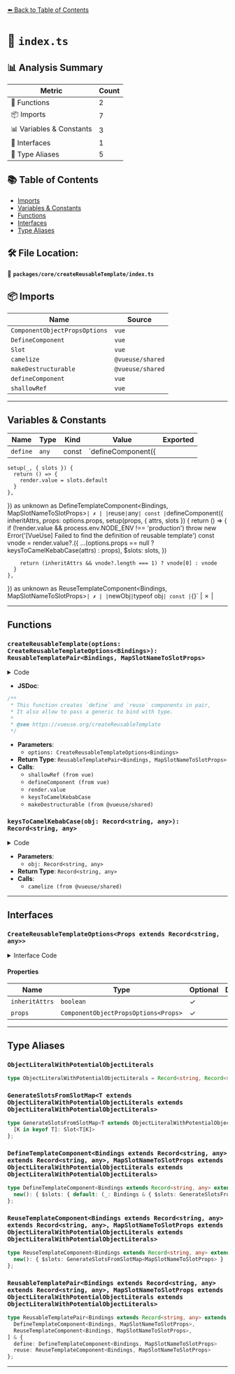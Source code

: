 [⬅️ Back to Table of Contents](../../../index.md)

# 📄 `index.ts`

## 📊 Analysis Summary

| Metric | Count |
|--------|-------|
| 🔧 Functions | 2 |
| 📦 Imports | 7 |
| 📊 Variables & Constants | 3 |
| 📐 Interfaces | 1 |
| 📑 Type Aliases | 5 |

## 📚 Table of Contents

- [Imports](#imports)
- [Variables & Constants](#variables-constants)
- [Functions](#functions)
- [Interfaces](#interfaces)
- [Type Aliases](#type-aliases)

## 🛠️ File Location:
📂 **`packages/core/createReusableTemplate/index.ts`**

## 📦 Imports

| Name | Source |
|------|--------|
| `ComponentObjectPropsOptions` | `vue` |
| `DefineComponent` | `vue` |
| `Slot` | `vue` |
| `camelize` | `@vueuse/shared` |
| `makeDestructurable` | `@vueuse/shared` |
| `defineComponent` | `vue` |
| `shallowRef` | `vue` |


---

## Variables & Constants

| Name | Type | Kind | Value | Exported |
|------|------|------|-------|----------|
| `define` | `any` | const | `defineComponent({
    setup(_, { slots }) {
      return () => {
        render.value = slots.default
      }
    },
  }) as unknown as DefineTemplateComponent<Bindings, MapSlotNameToSlotProps>` | ✗ |
| `reuse` | `any` | const | `defineComponent({
    inheritAttrs,
    props: options.props,
    setup(props, { attrs, slots }) {
      return () => {
        if (!render.value && process.env.NODE_ENV !== 'production')
          throw new Error('[VueUse] Failed to find the definition of reusable template')
        const vnode = render.value?.({
          ...(options.props == null
            ? keysToCamelKebabCase(attrs)
            : props),
          $slots: slots,
        })

        return (inheritAttrs && vnode?.length === 1) ? vnode[0] : vnode
      }
    },
  }) as unknown as ReuseTemplateComponent<Bindings, MapSlotNameToSlotProps>` | ✗ |
| `newObj` | `typeof obj` | const | `{}` | ✗ |


---

## Functions

### `createReusableTemplate(options: CreateReusableTemplateOptions<Bindings>): ReusableTemplatePair<Bindings, MapSlotNameToSlotProps>`

<details><summary>Code</summary>

```ts
export function createReusableTemplate<
  Bindings extends Record<string, any>,
  MapSlotNameToSlotProps extends ObjectLiteralWithPotentialObjectLiterals = Record<'default', undefined>,
>(
  options: CreateReusableTemplateOptions<Bindings> = {},
): ReusableTemplatePair<Bindings, MapSlotNameToSlotProps> {
  const {
    inheritAttrs = true,
  } = options

  const render = shallowRef<Slot | undefined>()

  const define = defineComponent({
    setup(_, { slots }) {
      return () => {
        render.value = slots.default
      }
    },
  }) as unknown as DefineTemplateComponent<Bindings, MapSlotNameToSlotProps>

  const reuse = defineComponent({
    inheritAttrs,
    props: options.props,
    setup(props, { attrs, slots }) {
      return () => {
        if (!render.value && process.env.NODE_ENV !== 'production')
          throw new Error('[VueUse] Failed to find the definition of reusable template')
        const vnode = render.value?.({
          ...(options.props == null
            ? keysToCamelKebabCase(attrs)
            : props),
          $slots: slots,
        })

        return (inheritAttrs && vnode?.length === 1) ? vnode[0] : vnode
      }
    },
  }) as unknown as ReuseTemplateComponent<Bindings, MapSlotNameToSlotProps>

  return makeDestructurable(
    { define, reuse },
    [define, reuse],
  ) as any
}
```
</details>

- **JSDoc**:
```ts
/**
 * This function creates `define` and `reuse` components in pair,
 * It also allow to pass a generic to bind with type.
 *
 * @see https://vueuse.org/createReusableTemplate
 */
```

- **Parameters**:
  - `options: CreateReusableTemplateOptions<Bindings>`
- **Return Type**: `ReusableTemplatePair<Bindings, MapSlotNameToSlotProps>`
- **Calls**:
  - `shallowRef (from vue)`
  - `defineComponent (from vue)`
  - `render.value`
  - `keysToCamelKebabCase`
  - `makeDestructurable (from @vueuse/shared)`
### `keysToCamelKebabCase(obj: Record<string, any>): Record<string, any>`

<details><summary>Code</summary>

```ts
function keysToCamelKebabCase(obj: Record<string, any>) {
  const newObj: typeof obj = {}
  for (const key in obj)
    newObj[camelize(key)] = obj[key]
  return newObj
}
```
</details>

- **Parameters**:
  - `obj: Record<string, any>`
- **Return Type**: `Record<string, any>`
- **Calls**:
  - `camelize (from @vueuse/shared)`

---

## Interfaces

### `CreateReusableTemplateOptions<Props extends Record<string, any>>`

<details><summary>Interface Code</summary>

```ts
export interface CreateReusableTemplateOptions<Props extends Record<string, any>> {
  /**
   * Inherit attrs from reuse component.
   *
   * @default true
   */
  inheritAttrs?: boolean
  /**
   * Props definition for reuse component.
   */
  props?: ComponentObjectPropsOptions<Props>
}
```
</details>

#### Properties

| Name | Type | Optional | Description |
|------|------|----------|-------------|
| `inheritAttrs` | `boolean` | ✓ |  |
| `props` | `ComponentObjectPropsOptions<Props>` | ✓ |  |


---

## Type Aliases

### `ObjectLiteralWithPotentialObjectLiterals`

```ts
type ObjectLiteralWithPotentialObjectLiterals = Record<string, Record<string, any> | undefined>;
```

### `GenerateSlotsFromSlotMap<T extends ObjectLiteralWithPotentialObjectLiterals extends ObjectLiteralWithPotentialObjectLiterals>`

```ts
type GenerateSlotsFromSlotMap<T extends ObjectLiteralWithPotentialObjectLiterals extends ObjectLiteralWithPotentialObjectLiterals> = {
  [K in keyof T]: Slot<T[K]>
};
```

### `DefineTemplateComponent<Bindings extends Record<string, any> extends Record<string, any>, MapSlotNameToSlotProps extends ObjectLiteralWithPotentialObjectLiterals extends ObjectLiteralWithPotentialObjectLiterals>`

```ts
type DefineTemplateComponent<Bindings extends Record<string, any> extends Record<string, any>, MapSlotNameToSlotProps extends ObjectLiteralWithPotentialObjectLiterals extends ObjectLiteralWithPotentialObjectLiterals> = DefineComponent & {
  new(): { $slots: { default: (_: Bindings & { $slots: GenerateSlotsFromSlotMap<MapSlotNameToSlotProps> }) => any } }
};
```

### `ReuseTemplateComponent<Bindings extends Record<string, any> extends Record<string, any>, MapSlotNameToSlotProps extends ObjectLiteralWithPotentialObjectLiterals extends ObjectLiteralWithPotentialObjectLiterals>`

```ts
type ReuseTemplateComponent<Bindings extends Record<string, any> extends Record<string, any>, MapSlotNameToSlotProps extends ObjectLiteralWithPotentialObjectLiterals extends ObjectLiteralWithPotentialObjectLiterals> = DefineComponent<Bindings> & {
  new(): { $slots: GenerateSlotsFromSlotMap<MapSlotNameToSlotProps> }
};
```

### `ReusableTemplatePair<Bindings extends Record<string, any> extends Record<string, any>, MapSlotNameToSlotProps extends ObjectLiteralWithPotentialObjectLiterals extends ObjectLiteralWithPotentialObjectLiterals>`

```ts
type ReusableTemplatePair<Bindings extends Record<string, any> extends Record<string, any>, MapSlotNameToSlotProps extends ObjectLiteralWithPotentialObjectLiterals extends ObjectLiteralWithPotentialObjectLiterals> = [
  DefineTemplateComponent<Bindings, MapSlotNameToSlotProps>,
  ReuseTemplateComponent<Bindings, MapSlotNameToSlotProps>,
] & {
  define: DefineTemplateComponent<Bindings, MapSlotNameToSlotProps>
  reuse: ReuseTemplateComponent<Bindings, MapSlotNameToSlotProps>
};
```


---